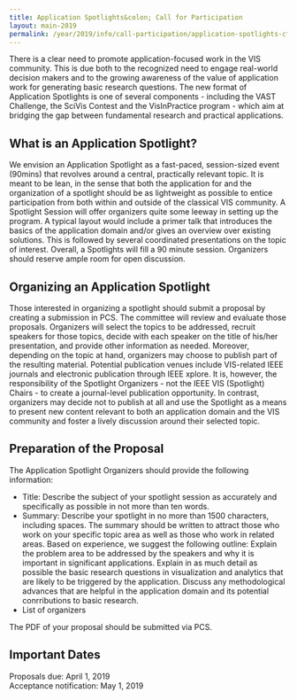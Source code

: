 ```yaml
---
title: Application Spotlights&colon; Call for Participation
layout: main-2019
permalink: /year/2019/info/call-participation/application-spotlights-cfp
---
```


There is a clear need to promote application-focused work in the VIS community. This is due both to the recognized need to engage real-world decision makers and to the growing awareness of the value of application work for generating basic research questions. The new format of Application Spotlights is one of several components - including the VAST Challenge, the SciVis Contest and the VisInPractice program - which aim at bridging the gap between fundamental research and practical applications. 

## What is an Application Spotlight?
We envision an Application Spotlight as a fast-paced, session-sized event (90mins) that revolves around a central, practically relevant topic. It is meant to be lean, in the sense that both the application for and the organization of a spotlight should be as lightweight as possible to entice participation from both within and outside of the classical VIS community. A Spotlight Session will offer organizers quite some leeway in setting up the program. A typical layout would include a primer talk that introduces the basics of the application domain and/or gives an overview over existing solutions. This is followed by several coordinated presentations on the topic of interest. Overall, a Spotlights will fill a 90 minute session. Organizers should reserve ample room for open discussion. 

## Organizing an Application Spotlight
Those interested in organizing a spotlight should submit a proposal by creating a submission in PCS. The committee will review and evaluate those proposals. Organizers will select the topics to be addressed, recruit speakers for those topics, decide with each speaker on the title of his/her presentation, and provide other information as needed. Moreover, depending on the topic at hand, organizers may choose to publish part of the resulting material. Potential publication venues include VIS-related IEEE journals and electronic publication through IEEE xplore. It is, however, the responsibility of the Spotlight Organizers - not the IEEE VIS (Spotlight) Chairs - to create a journal-level publication opportunity. In contrast, organizers may decide not to publish at all and use the Spotlight as a means to present new content relevant to both an application domain and the VIS community and foster a lively discussion around their selected topic.

## Preparation of the Proposal
The Application Spotlight Organizers should provide the following information:
* Title: Describe the subject of your spotlight session as accurately and specifically as possible in not more than ten words.
* Summary: Describe your spotlight in no more than 1500 characters, including spaces. The summary should be written to attract those who work on your specific topic area as well as those who work in related areas. Based on experience, we suggest the following outline: Explain the problem area to be addressed by the speakers and why it is important in significant applications. Explain in as much detail as possible the basic research questions in visualization and analytics that are likely to be triggered by the application. Discuss any methodological advances that are helpful in the application domain and its potential conrributions to basic research.
* List of organizers

The PDF of your proposal should be submitted via PCS.

## Important Dates
Proposals due: April 1, 2019  <br/>
Acceptance notification: May 1, 2019
